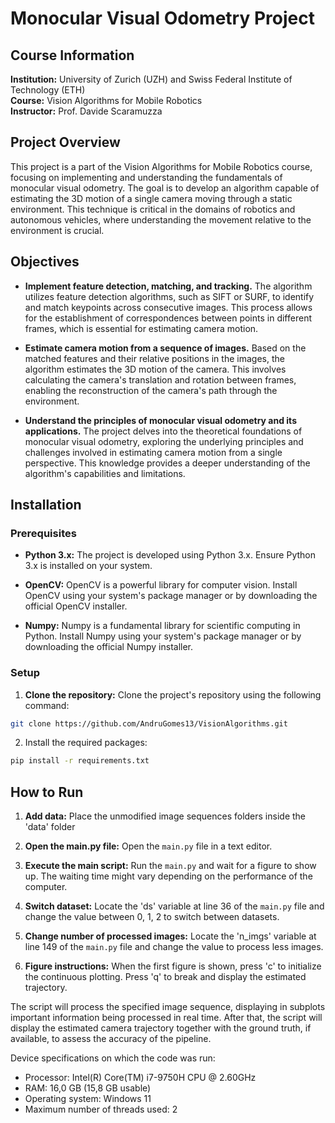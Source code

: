 # Monocular Visual Odometry Project

## Course Information

**Institution:** University of Zurich (UZH) and Swiss Federal Institute of Technology (ETH)  
**Course:** Vision Algorithms for Mobile Robotics  
**Instructor:** Prof. Davide Scaramuzza

## Project Overview

This project is a part of the Vision Algorithms for Mobile Robotics course, focusing on implementing and understanding the fundamentals of monocular visual odometry. The goal is to develop an algorithm capable of estimating the 3D motion of a single camera moving through a static environment. This technique is critical in the domains of robotics and autonomous vehicles, where understanding the movement relative to the environment is crucial.

## Objectives

* **Implement feature detection, matching, and tracking.** The algorithm utilizes feature detection algorithms, such as SIFT or SURF, to identify and match keypoints across consecutive images. This process allows for the establishment of correspondences between points in different frames, which is essential for estimating camera motion.

* **Estimate camera motion from a sequence of images.** Based on the matched features and their relative positions in the images, the algorithm estimates the 3D motion of the camera. This involves calculating the camera's translation and rotation between frames, enabling the reconstruction of the camera's path through the environment.

* **Understand the principles of monocular visual odometry and its applications.** The project delves into the theoretical foundations of monocular visual odometry, exploring the underlying principles and challenges involved in estimating camera motion from a single perspective. This knowledge provides a deeper understanding of the algorithm's capabilities and limitations.

## Installation

### Prerequisites

* **Python 3.x:** The project is developed using Python 3.x. Ensure Python 3.x is installed on your system.

* **OpenCV:** OpenCV is a powerful library for computer vision. Install OpenCV using your system's package manager or by downloading the official OpenCV installer.

* **Numpy:** Numpy is a fundamental library for scientific computing in Python. Install Numpy using your system's package manager or by downloading the official Numpy installer.

### Setup

1. **Clone the repository:** Clone the project's repository using the following command:

```sh
git clone https://github.com/AndruGomes13/VisionAlgorithms.git
```
2. Install the required packages:
```sh
pip install -r requirements.txt
```


## How to Run

1. **Add data:** Place the unmodified image sequences folders inside the 'data' folder

2. **Open the main.py file:** Open the `main.py` file in a text editor.

3. **Execute the main script:** Run the  `main.py` and wait for a figure to show up. The waiting time might vary depending on the performance of the computer.

4.  **Switch dataset:** Locate the 'ds' variable at line 36 of the `main.py` file and change the value between 0, 1, 2 to switch between datasets. 

5.  **Change number of processed images:** Locate the 'n_imgs' variable at line 149 of the `main.py` file and change the value to process less images. 

6. **Figure instructions:** When the first figure is shown, press 'c' to initialize the continuous plotting. Press 'q' to break and display the estimated trajectory.


The script will process the specified image sequence, displaying in subplots important information being processed in real time. After that, the script will display the estimated camera trajectory together with the ground truth, if available, to assess the accuracy of the pipeline. 

Device specifications on which the code was run: 
- Processor: Intel(R) Core(TM) i7-9750H CPU @ 2.60GHz
- RAM: 16,0 GB (15,8 GB usable)
- Operating system: Windows 11
- Maximum number of threads used: 2

